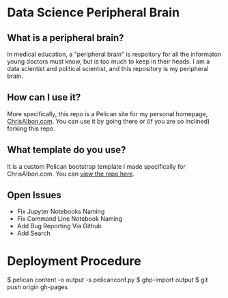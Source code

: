 # Data Science Peripheral Brain

## What is a peripheral brain?

In medical education, a "peripheral brain" is respoitory for all the informaton young doctors must know, but is too much to keep in their heads. I am a data scientist and political scientist, and this repository is my peripheral brain.

## How can I use it?

More specifically, this repo is a Pelican site for my personal homepage, [ChrisAlbon.com](http://chrisalbon.com). You can use it by going there or (if you are so inclined) forking this repo.

## What template do you use?

It is a custom Pelican bootstrap template I made specifically for ChrisAlbon.com. You can [view the repo here](https://github.com/chrisalbon/simple_library).

## Open Issues
- Fix Jupyter Notebooks Naming
- Fix Command Line Notebook Naming
- Add Bug Reporting Via Github
- Add Search

# Deployment Procedure

$ pelican content -o output -s pelicanconf.py
$ ghp-import output
$ git push origin gh-pages
